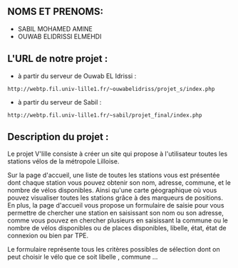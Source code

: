 ## NOMS ET PRENOMS:
- SABIL MOHAMED AMINE
- OUWAB ELIDRISSI ELMEHDI

## L'URL de notre projet :
- à partir du serveur de Ouwab EL Idrissi :
 ```
 http://webtp.fil.univ-lille1.fr/~ouwabelidriss/projet_s/index.php
```
- à partir du serveur de Sabil :
```
http://webtp.fil.univ-lille1.fr/~sabil/projet_final/index.php
```

## Description du projet :

Le projet V'lille consiste à créer un site qui propose à l'utilisateur toutes les stations vélos de la métropole Lilloise.

Sur la page d'accueil, une liste de toutes les stations vous est présentée dont chaque station vous pouvez obtenir son nom, adresse, commune, et le nombre de vélos disponibles. Ainsi qu'une carte géographique où vous pouvez visualiser toutes les stations grâce à des marqueurs de positions.
En plus, la page d'accueil vous propose un formulaire de saisie pour vous permettre de  chercher une  station en saisissant son nom ou son adresse, comme vous pouvez en chercher plusieurs en saisissant la commune ou le nombre de vélos disponibles ou de places disponibles, libelle, état, état de connexion ou bien par TPE.

Le formulaire représente tous les critères possibles de sélection dont on peut choisir le vélo que ce soit libelle , commune ...

